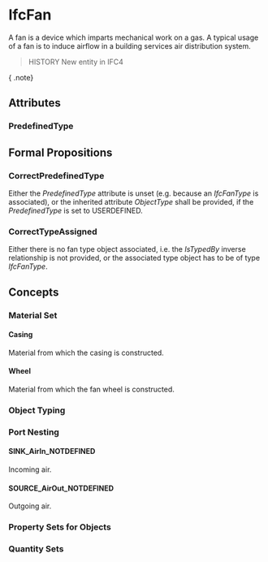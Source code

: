 # IfcFan

A fan is a device which imparts mechanical work on a gas. A typical usage of a fan is to induce airflow in a building services air distribution system.
<!-- end of short definition -->

> HISTORY New entity in IFC4

{ .note}
>

## Attributes

### PredefinedType


## Formal Propositions

### CorrectPredefinedType
Either the _PredefinedType_ attribute is unset (e.g. because an _IfcFanType_ is associated), or the inherited attribute _ObjectType_ shall be provided, if the _PredefinedType_ is set to USERDEFINED.

### CorrectTypeAssigned
Either there is no fan type object associated, i.e. the _IsTypedBy_ inverse relationship is not provided, or the associated type object has to be of type _IfcFanType_.

## Concepts

### Material Set



#### Casing

Material from which the casing is constructed.

#### Wheel

Material from which the fan wheel is constructed.

### Object Typing



### Port Nesting



#### SINK_AirIn_NOTDEFINED

Incoming air.

#### SOURCE_AirOut_NOTDEFINED

Outgoing air.

### Property Sets for Objects



### Quantity Sets



